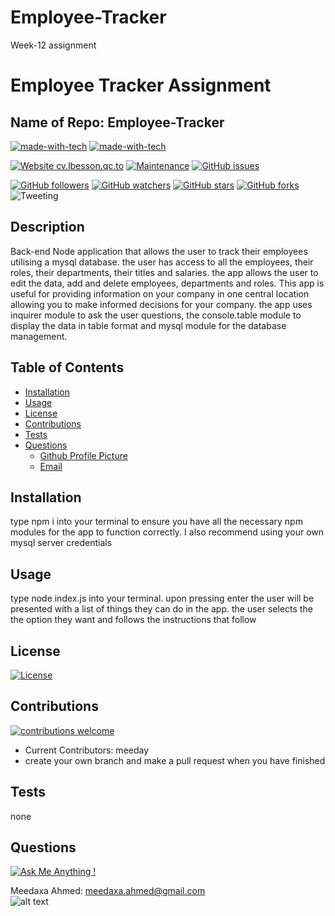 # Employee-Tracker
Week-12 assignment

# **Employee Tracker Assignment**

  ## Name of Repo: Employee-Tracker
  [![made-with-tech](https://img.shields.io/badge/Made%20with-JavaScript-1f425f.svg)](https://shields.io/)
 [![made-with-tech](https://img.shields.io/badge/Made%20with-Node-1f425f.svg)](https://shields.io/)
 
  [![Website cv.lbesson.qc.to](https://img.shields.io/website-up-down-green-red/http/cv.lbesson.qc.to.svg)](http://cv.lbesson.qc.to/) [![Maintenance](https://img.shields.io/badge/Maintained%3F-yes-green.svg)](https://shields.io/)
  [![GitHub issues](https://img.shields.io/github/issues/meeday/Employee-Tracker.svg)](https://GitHub.com/meeday/Employee-Tracker/issues/)

  [![GitHub followers](https://img.shields.io/github/followers/meeday.svg?style=social&label=Follow&maxAge=2592000)](https://github.com/meeday?tab=followers)
  [![GitHub watchers](https://img.shields.io/github/watchers/meeday/Employee-Tracker.svg?style=social&label=Watch&maxAge=2592000)](https://GitHub.com/meeday/Employee-Tracker/watchers/)
  [![GitHub stars](https://img.shields.io/github/stars/meeday/Employee-Tracker.svg?style=social&label=Star&maxAge=2592000)](https://GitHub.com/meeday/Employee-Tracker/stargazers/)
  [![GitHub forks](https://img.shields.io/github/forks/meeday/Employee-Tracker.svg?style=social&label=Fork&maxAge=2592000)](https://GitHub.com/meeday/Employee-Tracker/network/)
  ![Tweeting](https://img.shields.io/twitter/url/http/shields.io.svg?style=social)

  ## __Description__
  Back-end Node application that allows the user to track their employees utilising a mysql database. the user has access to all the employees, their roles, their departments, their titles and salaries. the app allows the user to edit the data, add and delete employees, departments and roles. This app is useful for providing information on your company in one central location allowing you to make informed decisions for your company. the app uses inquirer module to ask the user questions, the console.table module to display the data in table format and mysql module for the database management.
  
  ## __Table of Contents__
  * [Installation](#installation)
  * [Usage](#usage)
  * [License](#license)
  * [Contributions](#contributions)
  * [Tests](#tests)
  * [Questions](#questions)
    *   [Github Profile Picture](#githubprofile)
    *   [Email](#email)

  ## __Installation__
  type npm i into your terminal to ensure you have all the necessary npm modules for the app to function correctly. I also recommend using your own mysql server credentials 
  
  ## __Usage__
  type node index.js into your terminal. upon pressing enter the user will be presented with a list of things they can do in the app. the user selects the the option they want and follows the instructions that follow
  
  ## __License__
  [![License](https://img.shields.io/badge/License-None-Red.svg)](http://shields.io/) 
  
  ## __Contributions__
  [![contributions welcome](https://img.shields.io/badge/contributions-welcome-brightgreen.svg?style=flat)](https://github.com/dwyl/esta/issues)
  - Current Contributors: meeday
  - create your own branch and make a pull request when you have finished
  
  ## __Tests__
  none

  ## __Questions__

  [![Ask Me Anything !](https://img.shields.io/badge/Ask%20me-anything-1abc9c.svg)](https://GitHub.com"/meeday)

 Meedaxa Ahmed:    meedaxa.ahmed@gmail.com  
 ![alt text](https://avatars3.githubusercontent.com/u/59993824?v=4 "Profile pic")     
  